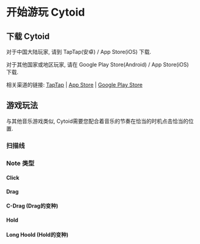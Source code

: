 # 开始游玩 Cytoid

## 下载 Cytoid

对于中国大陆玩家, 请到 TapTap(安卓) / App Store(iOS) 下载.

对于其他国家或地区玩家, 请在 Google Play Store(Android) / App Store(iOS) 下载.

相关渠道的链接: [TapTap](https://www.taptap.com/app/158749) | [App Store](https://apps.apple.com/cn/app/cytoid/id1266582726) | [Google Play Store](https://play.google.com/store/apps/details?id=me.tigerhix.cytoid)

## 游戏玩法

与其他音乐游戏类似, Cytoid需要您配合着音乐的节奏在恰当的时机点击恰当的位置. 


### 扫描线

### Note 类型

#### Click

#### Drag

#### C-Drag (Drag的变种)

#### Hold

#### Long Hoold (Hold的变种)

